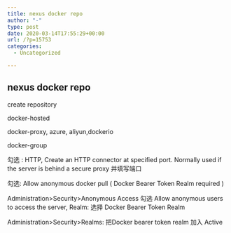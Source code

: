```yaml
---
title: nexus docker repo
author: "-"
type: post
date: 2020-03-14T17:55:29+00:00
url: /?p=15753
categories:
  - Uncategorized

---
```

## nexus docker repo
create repository
      
docker-hosted
      
docker-proxy, azure, aliyun,dockerio
      
docker-group
      
勾选 :  HTTP, Create an HTTP connector at specified port. Normally used if the server is behind a secure proxy 并填写端口
      
勾选: Allow anonymous docker pull ( Docker Bearer Token Realm required )

Administration>Security>Anonymous Access 勾选 Allow anonymous users to access the server, Realm: 选择 Docker Bearer Token Realm
  
Administration>Security>Realms: 把Docker bearer token realm 加入 Active